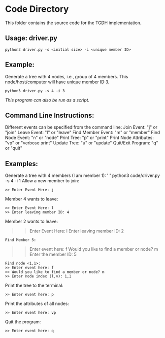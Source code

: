 # Code Directory
This folder contains the source code for the TGDH implementation.
## Usage: driver.py
```
python3 driver.py -s <initial size> -i <unique member ID>
```
## Example:
Generate a tree with 4 nodes, i.e., group of 4 members.
This node/host/computer will have unique member ID 3.
```
python3 driver.py -s 4 -i 3
```
*This program can also be run as a script.*
## Command Line Instructions:
Different events can be specified from the command line:
Join Event: "j" or "join"
Leave Event: "l" or "leave"
Find Member Event: "m" or "member" 
Find Node Event: "n" or "node" 
Print Tree: "p" or "print"
Print Node Attributes: "vp" or "verbose print"
Update Tree: "u" or "update"
Quit/Exit Program: "q" or "quit"
## Examples:
Generate a tree with 4 members (I am member 1):
'''
python3 code/driver.py -s 4 -i 1
Allow a new member to join:
```
>> Enter Event Here: j
```
Member 4 wants to leave: 
```
>> Enter Event Here: l
>> Enter leaving member ID: 4
```
Member 2 wants to leave:
>> Enter Event Here: l
>> Enter leaving member ID: 2
```
Find Member 5:
```
>> Enter event here: f
>> Would you like to find a member or node? m
>> Enter the member ID: 5
```
Find node <1,1>:
>> Enter event here: f
>> Would you like to find a member or node? n
>> Enter node index (l,v): 1,1
```
Print the tree to the terminal:
```
>> Enter event here: p
```
Print the attributes of all nodes:
```
>> Enter event here: vp
```
Quit the program:
```
>> Enter event here: q
```

